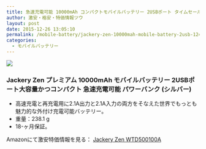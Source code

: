 ```yaml
---
title: 急速充電可能 10000mAh コンパクトモバイルバッテリー 2USBポート タイムセール特価1,245円！送料無料！
author: 激安・格安・特価情報ツウ
layout: post
date: 2015-12-26 13:05:10
permalink: /mobile-battery/jackery-zen-10000mah-mobile-battery-2usb-1245-amazon.html
categories:
  - モバイルバッテリー
---
```

<div class="img-bg2 img_L">
  <a rel="nofollow" href="//www.amazon.co.jp/gp/product/B00NQIBK7K/ref=as_li_qf_sp_asin_il?ie=UTF8&camp=247&creative=1211&creativeASIN=B00NQIBK7K&linkCode=as2&tag=tokkajohotsu-22"><img border="0" src="//ws-fe.amazon-adsystem.com/widgets/q?_encoding=UTF8&ASIN=B00NQIBK7K&Format=_SL250_&ID=AsinImage&MarketPlace=JP&ServiceVersion=20070822&WS=1&tag=tokkajohotsu-22" ></a><img src="//ir-jp.amazon-adsystem.com/e/ir?t=tokkajohotsu-22&l=as2&o=9&a=B00NQIBK7K" width="1" height="1" border="0" alt="" style="border:none !important; margin:0px !important;" />
</div>

### Jackery Zen プレミアム 10000mAh モバイルバッテリー 2USBポート大容量かつコンパクト 急速充電可能 パワーバンク (シルバー)
<!--more-->

* 高速充電と再充電用に2.1A出力と2.1A入力の両方をそなえた世界でもっとも魅力的な外付け充電可能バッテリー。
* 重量：238.1 g
* 18-ヶ月保証。

Amazonにて激安特価情報を見る： <a href="//www.amazon.co.jp/gp/product/B00NQIBK7K/ref=as_li_qf_sp_asin_il?ie=UTF8&camp=247&creative=1211&creativeASIN=B00NQIBK7K&linkCode=as2&tag=tokkajohotsu-22" target="_blank"><span class="fs150p">Jackery Zen WTD500100A</span></a>